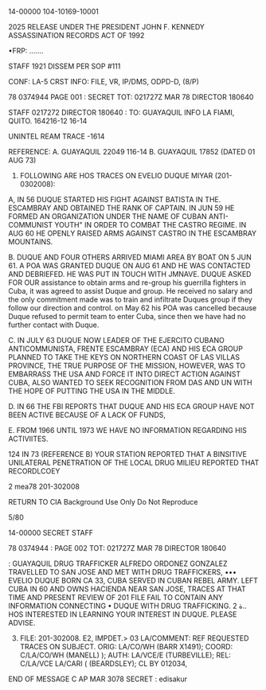 14-00000
104-10169-10001

2025 RELEASE UNDER THE PRESIDENT JOHN F. KENNEDY ASSASSINATION RECORDS ACT OF 1992

•FRP:
.......

STAFF
1921
DISSEM PER SOP #111

CONF: LA-5
CRST
INFO: FILE, VR, IP/DMS, ODPD-D, (8/P)

78 0374944
PAGE 001
: SECRET
TOT: 021727Z MAR 78 DIRECTOR 180640

STAFF 0217272 DIRECTOR 180640
: TO: GUAYAQUIL INFO LA FIAMI, QUITO.
164216-12
16-14

UNINTEL REAM TRACE
-1614

REFERENCE: A. GUAYAQUIL 22049
116-14
B. GUAYAQUIL 17852 (DATED 01 AUG 73)
1. FOLLOWING ARE HOS TRACES ON EVELIO DUQUE MIYAR
(201-0302008):

A, IN 56 DUQUE STARTED HIS FIGHT AGAINST BATISTA IN THE.
ESCAMBRAY AND OBTAINED THE RANK OF CAPTAIN. IN JUN 59 HE FORMED AN
ORGANIZATION UNDER THE NAME OF CUBAN ANTI-COMMUNIST YOUTH" IN ORDER
TO COMBAT THE CASTRO REGIME. IN AUG 60 HE OPENLY RAISED ARMS AGAINST
CASTRO IN THE ESCAMBRAY MOUNTAINS.

B. DUQUE AND FOUR OTHERS ARRIVED MIAMI AREA BY BOAT ON 5
JUN 61. A POA WAS GRANTED DUQUE ON AUG 61 AND HE WAS CONTACTED AND
DEBRIEFED. HE WAS PUT IN TOUCH WITH JMNAVE. DUQUE ASKED FOR OUR
assistance to obtain arms and re-group his guerrilla fighters in
Cuba, it was agreed to assist Duque and group. He received no
salary and the only commitment made was to train and infiltrate
Duques group if they follow our direction and control. on May 62 his
POA was cancelled because Duque refused to permit team to enter Cuba,
since then we have had no further contact with Duque.

C. IN JULY 63 DUQUE NOW LEADER OF THE EJERCITO CUBANO
ANTICOMMUNISTA, FRENTE ESCAMBRAY (ECA) AND HIS ECA GROUP PLANNED TO
TAKE THE KEYS ON NORTHERN COAST OF LAS VILLAS PROVINCE, THE TRUE
PURPOSE OF THE MISSION, HOWEVER, WAS TO EMBARRASS THE USA AND FORCE
IT INTO DIRECT ACTION AGAINST CUBA, ALSO WANTED TO SEEK RECOGNITION
FROM DAS AND UN WITH THE HOPE OF PUTTING THE USA IN THE MIDDLE.

D. IN 66 THE FBI REPORTS THAT DUQUE AND HIS ECA GROUP
HAVE NOT BEEN ACTIVE BECAUSE OF A LACK OF FUNDS,

E. FROM 1966 UNTIL 1973 WE HAVE NO INFORMATION REGARDING
HIS ACTIVIITES.

124 IN 73 (REFERENCE B) YOUR STATION REPORTED THAT A
BINSITIVE UNILATERAL PENETRATION OF THE
LOCAL DRUG MILIEU REPORTED THAT
RECORDLCOEY

2 mea78
201-302008

RETURN TO CIA
Background Use Only
Do Not Reproduce

5/80

14-00000
SECRET
STAFF

78 0374944
:
PAGE 002
TOT: 021727Z MAR 78 DIRECTOR 180640

: GUAYAQUIL DRUG TRAFFICKER ALFREDO ORDONEZ GONZALEZ TRAVELLED
TO SAN JOSE AND MET WITH DRUG TRAFFICKERS,
•••
EVELIO DUQUE BORN CA 33, CUBA SERVED IN CUBAN REBEL ARMY.
LEFT CUBA IN 60 AND OWNS HACIENDA NEAR
SAN JOSE, TRACES AT THAT TIME AND
PRESENT REVIEW OF 201 FILE FAIL TO CONTAIN ANY INFORMATION CONNECTING
• DUQUE WITH DRUG TRAFFICKING.
ة
2.. HOS INTERESTED IN LEARNING YOUR INTEREST IN DUQUE.
PLEASE ADVISE.

3. FILE: 201-302008. E2, IMPDET.>
03
LA/COMMENT: REF REQUESTED TRACES ON SUBJECT.
ORIG: LA/CO/WH (BARR X1491); COORD: C/LA/CO/WH (MANELL)
); AUTH: LA/VCE/E (TURBEVILLE); REL: C/LA/VCE
LA/CARI (
(BEARDSLEY); CL BY 012034,

END OF MESSAGE
C
AP MAR 3078
SECRET
:
edisakur
